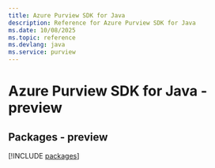 ```yaml
---
title: Azure Purview SDK for Java
description: Reference for Azure Purview SDK for Java
ms.date: 10/08/2025
ms.topic: reference
ms.devlang: java
ms.service: purview
---
```

# Azure Purview SDK for Java - preview
## Packages - preview
[!INCLUDE [packages](purview-index.md)]